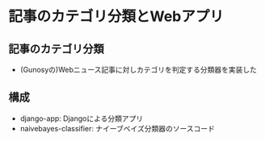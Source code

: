 # 記事のカテゴリ分類とWebアプリ

## 記事のカテゴリ分類
- (Gunosyの)Webニュース記事に対しカテゴリを判定する分類器を実装した

## 構成
- django-app: Djangoによる分類アプリ
- naivebayes-classifier: ナイーブベイズ分類器のソースコード

